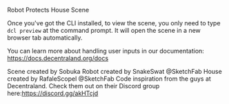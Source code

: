 Robot Protects House Scene

Once you've got the CLI installed, to view the scene, you only need to type `dcl preview` at the command prompt. It will open the scene in a new browser tab automatically.

You can learn more about handling user inputs in our documentation: https://docs.decentraland.org/docs

Scene created by Sobuka
Robot created by SnakeSwat @SketchFab
House created by RafaleScopel @SketchFab
Code inspiration from the guys at Decentraland. Check them out on their Discord group here:https://discord.gg/akHTcjd
